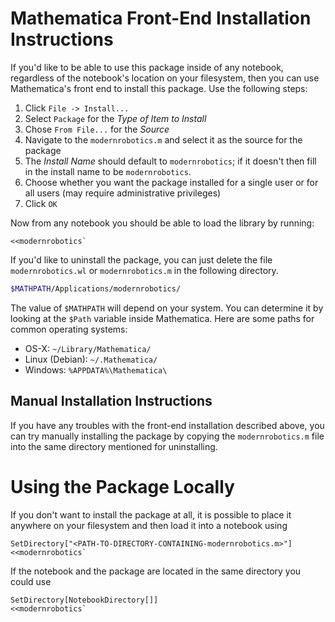 # Mathematica Front-End Installation Instructions #

If you'd like to be able to use this package inside of any notebook, regardless
of the notebook's location on your filesystem, then you can use Mathematica's
front end to install this package. Use the following steps:

1. Click `File -> Install...`
2. Select `Package` for the _Type of Item to Install_
3. Chose `From File...` for the _Source_
4. Navigate to the `modernrobotics.m` and select it as the source for the package
5. The _Install Name_ should default to `modernrobotics`; if it doesn't then
   fill in the install name to be `modernrobotics`.
6. Choose whether you want the package installed for a single user or for all
   users (may require administrative privileges)
7. Click `OK`

Now from any notebook you should be able to load the library by running:

```
<<modernrobotics`
```

If you'd like to uninstall the package, you can just delete the file 
`modernrobotics.wl` or `modernrobotics.m` in the following directory.

```sh
$MATHPATH/Applications/modernrobotics/
```

The value of `$MATHPATH` will depend on your system. You can determine it by
looking at the `$Path` variable inside Mathematica. Here are some paths for
common operating systems:

+ OS-X:                `~/Library/Mathematica/`
+ Linux (Debian):      `~/.Mathematica/`
+ Windows:             `%APPDATA%\Mathematica\`


## Manual Installation Instructions ##

If you have any troubles with the front-end installation described above, you
can try manually installing the package by copying the `modernrobotics.m` file
into the same directory mentioned for uninstalling.


# Using the Package Locally #

If you don't want to install the package at all, it is possible to place it
anywhere on your filesystem and then load it into a notebook using

```
SetDirectory["<PATH-TO-DIRECTORY-CONTAINING-modernrobotics.m>"]
<<modernrobotics`
```

If the notebook and the package are located in the same directory you could use 

```
SetDirectory[NotebookDirectory[]]
<<modernrobotics`
```
